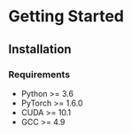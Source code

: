 # Getting Started

## Installation

### Requirements

- Python >= 3.6
- PyTorch >= 1.6.0
- CUDA >= 10.1
- GCC >= 4.9
